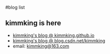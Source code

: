 #blog list

## kimmking is here
- [kimmking's blog @ kimmking.github.io](http://kimmking.github.io/)
- [kimmking's blog @ blog.csdn.net/kimmking](http://blog.csdn.net/kimmking)
- email: kimmking@163.com